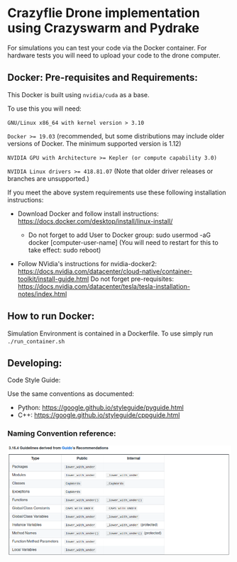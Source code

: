 # Crazyflie Drone implementation using Crazyswarm and Pydrake
For simulations you can test your code via the Docker container. For hardware tests you will need to upload your code to the drone computer.

## Docker: Pre-requisites and Requirements:
This Docker is built using ``nvidia/cuda`` as a base. 

To use this you will need:

   ``GNU/Linux x86_64 with kernel version > 3.10``

   ``Docker >= 19.03`` (recommended, but some distributions may include older versions of Docker. The minimum supported version is 1.12)

   ``NVIDIA GPU with Architecture >= Kepler (or compute capability 3.0)``

   ``NVIDIA Linux drivers >= 418.81.07`` (Note that older driver releases or branches are unsupported.)

If you meet the above system requirements use these following installation instructions:
* Download Docker and follow install instructions: https://docs.docker.com/desktop/install/linux-install/
    * Do not forget to add User to Docker group: sudo usermod -aG docker [computer-user-name]
    (You will need to restart for this to take effect: sudo reboot)
    
* Follow NVidia's instructions for nvidia-docker2: https://docs.nvidia.com/datacenter/cloud-native/container-toolkit/install-guide.html
    Do not forget pre-requisites: https://docs.nvidia.com/datacenter/tesla/tesla-installation-notes/index.html

## How to run Docker:

Simulation Environment is contained in a Dockerfile. To use simply run ``./run_container.sh``

## Developing:
Code Style Guide:

Use the same conventions as documented:
  * Python: https://google.github.io/styleguide/pyguide.html
  * C++:    https://google.github.io/styleguide/cppguide.html
  
### Naming Convention reference:
![Naming Reference](/imgs/naming_convention_reference.png)
